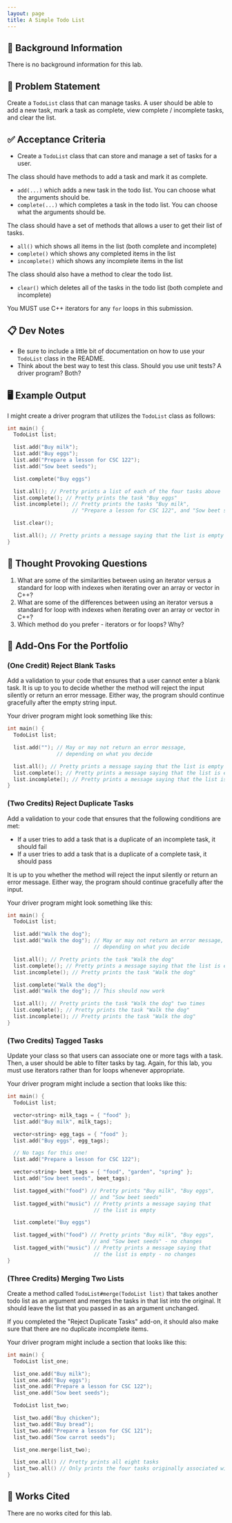 ```yaml
---
layout: page
title: A Simple Todo List
---
```


## 🔖 Background Information

There is no background information for this lab.

## 🎯 Problem Statement

Create a `TodoList` class that can manage tasks. A user should be able to add a new task, mark a task as complete, view complete / incomplete tasks, and clear the list.

## ✅ Acceptance Criteria

* Create a `TodoList` class that can store and manage a set of tasks for a user.

The class should have methods to add a task and mark it as complete.

* `add(...)` which adds a new task in the todo list. You can choose what the arguments should be.
* `complete(...)` which completes a task in the todo list. You can choose what the arguments should be.

The class should have a set of methods that allows a user to get their list of tasks.

* `all()` which shows all items in the list (both complete and incomplete)
* `complete()` which shows any completed items in the list
* `incomplete()` which shows any incomplete items in the list

The class should also have a method to clear the todo list.

* `clear()` which deletes all of the tasks in the todo list (both complete and incomplete)

You MUST use C++ iterators for any `for` loops in this submission.

## 📋 Dev Notes

* Be sure to include a little bit of documentation on how to use your `TodoList` class in the README.
* Think about the best way to test this class. Should you use unit tests? A driver program? Both?

## 🖥️ Example Output

I might create a driver program that utilizes the `TodoList` class as follows:

```cpp
int main() {
  TodoList list;

  list.add("Buy milk");
  list.add("Buy eggs");
  list.add("Prepare a lesson for CSC 122");
  list.add("Sow beet seeds");

  list.complete("Buy eggs")

  list.all(); // Pretty prints a list of each of the four tasks above
  list.complete(); // Pretty prints the task "Buy eggs"
  list.incomplete(); // Pretty prints the tasks "Buy milk",
                     // "Prepare a lesson for CSC 122", and "Sow beet seeds"

  list.clear();

  list.all(); // Pretty prints a message saying that the list is empty
}
```

## 📝 Thought Provoking Questions

1. What are some of the similarities between using an iterator versus a standard for loop with indexes when iterating over an array or vector in C++?
2. What are some of the differences between using an iterator versus a standard for loop with indexes when iterating over an array or vector in C++?
3. Which method do you prefer - iterators or for loops? Why?

## 💼 Add-Ons For the Portfolio

### (One Credit) Reject Blank Tasks

Add a validation to your code that ensures that a user cannot enter a blank task. It is up to you to decide whether the method will reject the input silently or return an error message. Either way, the program should continue gracefully after the empty string input.

Your driver program might look something like this:

```cpp
int main() {
  TodoList list;

  list.add(""); // May or may not return an error message,
                // depending on what you decide

  list.all(); // Pretty prints a message saying that the list is empty
  list.complete(); // Pretty prints a message saying that the list is empty
  list.incomplete(); // Pretty prints a message saying that the list is empty
}
```

### (Two Credits) Reject Duplicate Tasks

Add a validation to your code that ensures that the following conditions are met:

* If a user tries to add a task that is a duplicate of an incomplete task, it should fail
* If a user tries to add a task that is a duplicate of a complete task, it should pass

It is up to you whether the method will reject the input silently or return an error message. Either way, the program should continue gracefully after the input.

Your driver program might look something like this:

```cpp
int main() {
  TodoList list;

  list.add("Walk the dog");
  list.add("Walk the dog"); // May or may not return an error message,
                            // depending on what you decide

  list.all(); // Pretty prints the task "Walk the dog"
  list.complete(); // Pretty prints a message saying that the list is empty
  list.incomplete(); // Pretty prints the task "Walk the dog"

  list.complete("Walk the dog");
  list.add("Walk the dog"); // This should now work

  list.all(); // Pretty prints the task "Walk the dog" two times
  list.complete(); // Pretty prints the task "Walk the dog"
  list.incomplete(); // Pretty prints the task "Walk the dog"
}
```

### (Two Credits) Tagged Tasks

Update your class so that users can associate one or more tags with a task. Then, a user should be able to filter tasks by tag. Again, for this lab, you must use iterators rather than for loops whenever appropriate.

Your driver program might include a section that looks like this:

```cpp
int main() {
  TodoList list;

  vector<string> milk_tags = { "food" };
  list.add("Buy milk", milk_tags);

  vector<string> egg_tags = { "food" };
  list.add("Buy eggs", egg_tags);

  // No tags for this one!
  list.add("Prepare a lesson for CSC 122");

  vector<string> beet_tags = { "food", "garden", "spring" };
  list.add("Sow beet seeds", beet_tags);

  list.tagged_with("food") // Pretty prints "Buy milk", "Buy eggs",
                           // and "Sow beet seeds"
  list.tagged_with("music") // Pretty prints a message saying that
                            // the list is empty

  list.complete("Buy eggs")

  list.tagged_with("food") // Pretty prints "Buy milk", "Buy eggs",
                           // and "Sow beet seeds" - no changes
  list.tagged_with("music") // Pretty prints a message saying that
                            // the list is empty - no changes
}
```

### (Three Credits) Merging Two Lists

Create a method called `TodoList#merge(TodoList list)` that takes another todo list as an argument and merges the tasks in that list into the original. It should leave the list that you passed in as an argument unchanged.

If you completed the "Reject Duplicate Tasks" add-on, it should also make sure that there are no duplicate incomplete items.

Your driver program might include a section that looks like this:

```cpp
int main() {
  TodoList list_one;

  list_one.add("Buy milk");
  list_one.add("Buy eggs");
  list_one.add("Prepare a lesson for CSC 122");
  list_one.add("Sow beet seeds");

  TodoList list_two;

  list_two.add("Buy chicken");
  list_two.add("Buy bread");
  list_two.add("Prepare a lesson for CSC 121");
  list_two.add("Sow carrot seeds");

  list_one.merge(list_two);

  list_one.all() // Pretty prints all eight tasks
  list_two.all() // Only prints the four tasks originally associated with list_two
}
```

## 📘 Works Cited

There are no works cited for this lab.
